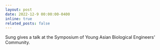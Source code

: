 ```yaml
---
layout: post
date: 2022-12-9 00:00:00-0400
inline: true
related_posts: false
---
```


Sung gives a talk at the Symposium of Young Asian Biological Engineers' Community.

